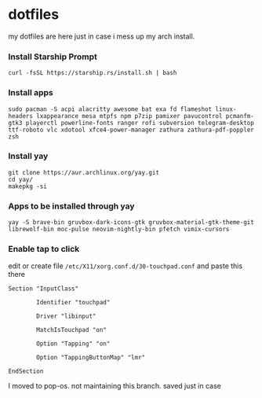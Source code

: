 # dotfiles
my dotfiles are here just in case i mess up my arch install.
### Install Starship Prompt
```
curl -fsSL https://starship.rs/install.sh | bash
```
### Install apps
``` 
sudo pacman -S acpi alacritty awesome bat exa fd flameshot linux-headers lxappearance mesa mtpfs npm p7zip pamixer pavucontrol pcmanfm-gtk3 playerctl powerline-fonts ranger rofi subversion telegram-desktop ttf-roboto vlc xdotool xfce4-power-manager zathura zathura-pdf-poppler zsh
```
### Install yay
```
git clone https://aur.archlinux.org/yay.git
cd yay/
makepkg -si
```
### Apps to be installed through yay
```
yay -S brave-bin gruvbox-dark-icons-gtk gruvbox-material-gtk-theme-git librewolf-bin moc-pulse neovim-nightly-bin pfetch vimix-cursors
```

### Enable tap to click
edit or create file ```/etc/X11/xorg.conf.d/30-touchpad.conf``` and paste this there
```
Section "InputClass" 

        Identifier "touchpad" 

        Driver "libinput" 

        MatchIsTouchpad "on" 

        Option "Tapping" "on" 

        Option "TappingButtonMap" "lmr" 

EndSection
```
I moved to pop-os. not maintaining this branch. saved just in case
